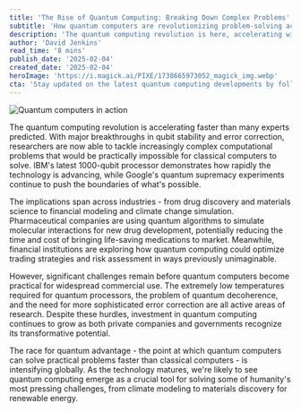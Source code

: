 ```yaml
---
title: 'The Rise of Quantum Computing: Breaking Down Complex Problems'
subtitle: 'How quantum computers are revolutionizing problem-solving across industries'
description: 'The quantum computing revolution is here, accelerating with breakthroughs in qubit stability and error correction enabling complex problem-solving across various sectors. Explore how this technology is shaping industries like pharmaceuticals, finance, and climate science, and understand the remaining challenges and global race for quantum advantage.'
author: 'David Jenkins'
read_time: '8 mins'
publish_date: '2025-02-04'
created_date: '2025-02-04'
heroImage: 'https://i.magick.ai/PIXE/1738665973052_magick_img.webp'
cta: 'Stay updated on the latest quantum computing developments by following us on LinkedIn. Join our community of tech enthusiasts and industry professionals shaping the future of computing.'
---
```


![Quantum computers in action](https://i.magick.ai/PIXE/1738665973056_magick_img.webp)

The quantum computing revolution is accelerating faster than many experts predicted. With major breakthroughs in qubit stability and error correction, researchers are now able to tackle increasingly complex computational problems that would be practically impossible for classical computers to solve. IBM's latest 1000-qubit processor demonstrates how rapidly the technology is advancing, while Google's quantum supremacy experiments continue to push the boundaries of what's possible. 

The implications span across industries - from drug discovery and materials science to financial modeling and climate change simulation. Pharmaceutical companies are using quantum algorithms to simulate molecular interactions for new drug development, potentially reducing the time and cost of bringing life-saving medications to market. Meanwhile, financial institutions are exploring how quantum computing could optimize trading strategies and risk assessment in ways previously unimaginable. 

However, significant challenges remain before quantum computers become practical for widespread commercial use. The extremely low temperatures required for quantum processors, the problem of quantum decoherence, and the need for more sophisticated error correction are all active areas of research. Despite these hurdles, investment in quantum computing continues to grow as both private companies and governments recognize its transformative potential. 

The race for quantum advantage - the point at which quantum computers can solve practical problems faster than classical computers - is intensifying globally. As the technology matures, we're likely to see quantum computing emerge as a crucial tool for solving some of humanity's most pressing challenges, from climate modeling to materials discovery for renewable energy.